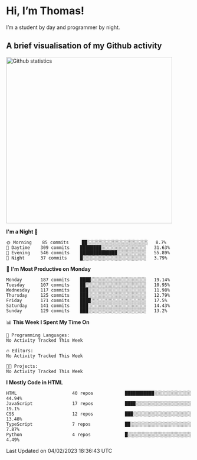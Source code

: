 # Hi, I’m Thomas!
I’m a student by day and programmer by night.

## A brief visualisation of my Github activity

<img title="My Github statistics" alt="Github statistics" width="450px" src="https://github-readme-stats.vercel.app/api?username=thomasrettig&show_icons=true&include_all_commits=true&count_private=true&&hide=issues&theme=tokyonight&border_radius=6px"/>

<!--START_SECTION:waka-->
**I'm a Night 🦉** 

```text
🌞 Morning    85 commits     ██░░░░░░░░░░░░░░░░░░░░░░░   8.7% 
🌆 Daytime    309 commits    ████████░░░░░░░░░░░░░░░░░   31.63% 
🌃 Evening    546 commits    ██████████████░░░░░░░░░░░   55.89% 
🌙 Night      37 commits     █░░░░░░░░░░░░░░░░░░░░░░░░   3.79%

```
📅 **I'm Most Productive on Monday** 

```text
Monday       187 commits    ████░░░░░░░░░░░░░░░░░░░░░   19.14% 
Tuesday      107 commits    ██░░░░░░░░░░░░░░░░░░░░░░░   10.95% 
Wednesday    117 commits    ███░░░░░░░░░░░░░░░░░░░░░░   11.98% 
Thursday     125 commits    ███░░░░░░░░░░░░░░░░░░░░░░   12.79% 
Friday       171 commits    ████░░░░░░░░░░░░░░░░░░░░░   17.5% 
Saturday     141 commits    ███░░░░░░░░░░░░░░░░░░░░░░   14.43% 
Sunday       129 commits    ███░░░░░░░░░░░░░░░░░░░░░░   13.2%

```


📊 **This Week I Spent My Time On** 

```text
💬 Programming Languages: 
No Activity Tracked This Week

🔥 Editors: 
No Activity Tracked This Week

🐱‍💻 Projects: 
No Activity Tracked This Week

```

**I Mostly Code in HTML** 

```text
HTML                     40 repos            ███████████░░░░░░░░░░░░░░   44.94% 
JavaScript               17 repos            ████░░░░░░░░░░░░░░░░░░░░░   19.1% 
CSS                      12 repos            ███░░░░░░░░░░░░░░░░░░░░░░   13.48% 
TypeScript               7 repos             ██░░░░░░░░░░░░░░░░░░░░░░░   7.87% 
Python                   4 repos             █░░░░░░░░░░░░░░░░░░░░░░░░   4.49%

```



 Last Updated on 04/02/2023 18:36:43 UTC
<!--END_SECTION:waka-->
